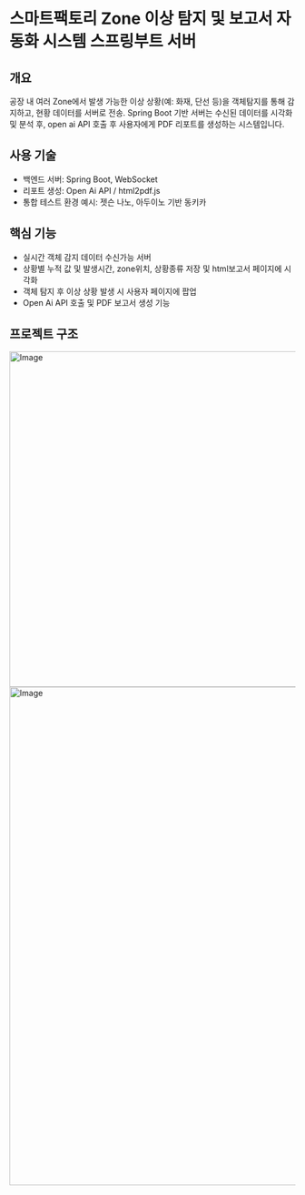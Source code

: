 #  스마트팩토리 Zone 이상 탐지 및 보고서 자동화 시스템 스프링부트 서버

## 개요
공장 내 여러 Zone에서 발생 가능한 이상 상황(예: 화재, 단선 등)을 객체탐지를 통해 감지하고, 
현황 데이터를 서버로 전송. Spring Boot 기반 서버는 수신된 데이터를 시각화 및 분석 후, 
open ai API 호출 후 사용자에게 PDF 리포트를 생성하는 시스템입니다.

## 사용 기술
- 백엔드 서버: Spring Boot, WebSocket
- 리포트 생성: Open Ai API / html2pdf.js
- 통합 테스트 환경 예시: 젯슨 나노, 아두이노 기반 동키카

## 핵심 기능
- 실시간 객체 감지 데이터 수신가능 서버 
- 상황별 누적 값 및 발생시간, zone위치, 상황종류 저장 및 html보고서 페이지에 시각화
- 객체 탐지 후 이상 상황 발생 시 사용자 페이지에 팝업
- Open Ai API 호출 및 PDF 보고서 생성 기능


## 프로젝트 구조


<img width="598" height="590" alt="Image" src="https://github.com/user-attachments/assets/bdb5d374-60c5-4462-971c-42525b69233f" />

<img width="1205" height="876" alt="Image" src="https://github.com/user-attachments/assets/7c18abdf-568c-4a06-ae2d-f76b8e6d5556" />

